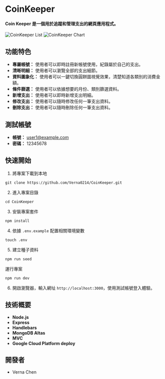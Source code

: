 # CoinKeeper
#### Coin Keeper 是一個用於追蹤和管理支出的網頁應用程式。
![CoinKeeper List](https://i.postimg.cc/x1dfYGfv/2023-11-23-9-02-12.png)
![CoinKeeper Chart](https://i.postimg.cc/jSksjW2G/2023-11-23-9-02-39.png)
## 功能特色
- **專屬帳號：** 使用者可以即時註冊新帳號使用，紀錄屬於自己的支出。
- **清晰明細：** 使用者可以瀏覽全部的支出細節。
- **資料圖象化：** 使用者可以一鍵切換圓餅圖視覺效果，清楚知道各類別的消費金額。
- **條件篩選：** 使用者可以依據想要的月份、類別篩選資料。
- **新增支出：** 使用者可以即時新增支出明細。
- **修改支出：** 使用者可以隨時修改任何一筆支出資料。
- **刪除支出：** 使用者可以隨時刪除任何一筆支出資料。
## 測試帳號
- **帳號：** user1@example.com
- **密碼：** 12345678
## 快速開始
1. 將專案下載到本地
```
git clone https://github.com/Verna0214/CoinKeeper.git
```
2. 進入專案目錄
```
cd CoinKeeper
```
3. 安裝專案套件
```
npm install
```
4. 依據 `.env.example` 配置相關環境變數
```
touch .env
```
5. 建立種子資料
```
npm run seed
```

運行專案
```
npm run dev
```
6. 開啟瀏覽器，輸入網址 `http://localhost:3000`，使用測試帳號登入體驗。
## 技術概要
- **Node.js**
- **Express**
- **Handlebars**
- **MongoDB Altas**
- **MVC**
- **Google Cloud Platform deploy**
## 開發者
- Verna Chen